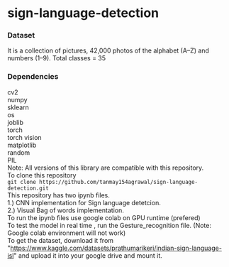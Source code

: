 # sign-language-detection
### Dataset
It is a collection of pictures, 42,000 photos of the alphabet (A–Z) and numbers (1–9). Total classes = 35
### Dependencies
cv2\
numpy\
sklearn\
os\
joblib\
torch\
torch vision\
matplotlib\
random\
PIL\
Note: All versions of this library are compatible with this repository.\
To clone this repository\
```git clone https://github.com/tanmay154agrawal/sign-language-detection.git```\
This repository has two ipynb files.\
1.) CNN implementation for Sign language detetcion.\
2.) Visual Bag of words implementation.\
To run the ipynb files use google colab on GPU runtime (prefered)\
To test the model in real time , run the Gesture_recognition file. (Note: Google colab environment will not work)\
To get the dataset, download it from "https://www.kaggle.com/datasets/prathumarikeri/indian-sign-language-isl"
and upload it into your google drive and mount it.
